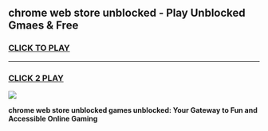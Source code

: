 
## chrome web store unblocked - Play Unblocked Gmaes & Free
<h3>
<a href="https://news.freeplayer.one?title=chrome_web_store_unblocked&ref=16F">CLICK TO PLAY</a></h3>
<hr>

<h3>
<a href="https://news.freeplayer.one?title=chrome_web_store_unblocked&ref=16F">CLICK 2 PLAY</a>
  
</h3>

<a href="https://news.freeplayer.one?title=chrome_web_store_unblocked&ref=16F/"><img src="https://clearcache.store/games.png"></a>


**chrome web store unblocked games unblocked: Your Gateway to Fun and Accessible Online Gaming**
